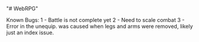 "# WebRPG" 

Known Bugs:
1 - Battle is not complete yet
2 - Need to scale combat
3 - Error in the unequip. was caused when legs and arms were removed, likely just an index issue.
